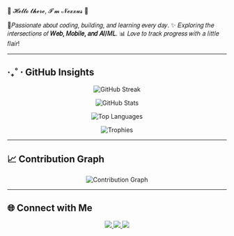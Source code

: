 🎐 𝓗𝓮𝓵𝓵𝓸 𝓽𝓱𝓮𝓻𝓮, 𝓘'𝓶 𝓝𝓮𝔁𝔁𝓾𝓼 🌸 

 🎎𝑃𝑎𝑠𝑠𝑖𝑜𝑛𝑎𝑡𝑒 𝑎𝑏𝑜𝑢𝑡 𝑐𝑜𝑑𝑖𝑛𝑔, 𝑏𝑢𝑖𝑙𝑑𝑖𝑛𝑔, 𝑎𝑛𝑑 𝑙𝑒𝑎𝑟𝑛𝑖𝑛𝑔 𝑒𝑣𝑒𝑟𝑦 𝑑𝑎𝑦.
 ✨ 𝐸𝑥𝑝𝑙𝑜𝑟𝑖𝑛𝑔 𝑡ℎ𝑒 𝑖𝑛𝑡𝑒𝑟𝑠𝑒𝑐𝑡𝑖𝑜𝑛𝑠 𝑜𝑓 **𝑊𝑒𝑏, 𝑀𝑜𝑏𝑖𝑙𝑒, 𝑎𝑛𝑑 𝐴𝐼/𝑀𝐿**.
 📊 𝐿𝑜𝑣𝑒 𝑡𝑜 𝑡𝑟𝑎𝑐𝑘 𝑝𝑟𝑜𝑔𝑟𝑒𝑠𝑠 𝑤𝑖𝑡ℎ 𝑎 𝑙𝑖𝑡𝑡𝑙𝑒 𝑓𝑙𝑎𝑖𝑟!  

---

##  ‧₊˚ ⋅ GitHub Insights  

<!-- Streak Stats -->
<p align="center">
  <img src="https://streak-stats.demolab.com?user=nexxus314&theme=radical&hide_border=true" alt="GitHub Streak"/>
</p>

<!-- GitHub Stats -->
<p align="center">
  <img src="https://github-readme-stats.vercel.app/api?username=nexxus314&show_icons=true&theme=radical&hide_border=true" alt="GitHub Stats"/>
</p>

<!-- Top Languages -->
<p align="center">
  <img src="https://github-readme-stats.vercel.app/api/top-langs/?username=nexxus314&layout=compact&theme=radical&hide_border=true" alt="Top Languages"/>
</p>

<!-- Trophies -->
<p align="center">
  <img src="https://github-profile-trophy.vercel.app/?username=nexxus314&theme=radical&no-frame=true&no-bg=true&margin-w=5" alt="Trophies"/>
</p>

---

## 📈 Contribution Graph  

<p align="center">
  <img src="https://github-readme-activity-graph.vercel.app/graph?username=nexxus314&theme=redical&hide_border=true" alt="Contribution Graph"/>
</p>

---

## 🌐 Connect with Me  

<p align="center">
<a href="https://github.com/nexxus314">
  <img src="https://img.shields.io/badge/GitHub-181717?style=for-the-badge&logo=github" />
</a>
<a href="https://www.linkedin.com/in/YOUR-LINK">
  <img src="https://img.shields.io/badge/LinkedIn-0A66C2?style=for-the-badge&logo=linkedin" />
</a>
<a href="mailto:YOUR-EMAIL">
  <img src="https://img.shields.io/badge/Email-D14836?style=for-the-badge&logo=gmail&logoColor=white" />
</a>
</p>
